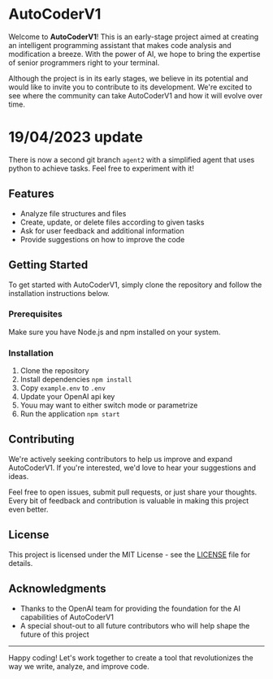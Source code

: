 # AutoCoderV1

Welcome to **AutoCoderV1**! This is an early-stage project aimed at creating an intelligent programming assistant that makes code analysis and modification a breeze. With the power of AI, we hope to bring the expertise of senior programmers right to your terminal.

Although the project is in its early stages, we believe in its potential and would like to invite you to contribute to its development. We're excited to see where the community can take AutoCoderV1 and how it will evolve over time.

# 19/04/2023 update

There is now a second git branch `agent2` with a simplified agent that uses python to achieve tasks. Feel free to experiment with it!

## Features

- Analyze file structures and files
- Create, update, or delete files according to given tasks
- Ask for user feedback and additional information
- Provide suggestions on how to improve the code

## Getting Started

To get started with AutoCoderV1, simply clone the repository and follow the installation instructions below.

### Prerequisites

Make sure you have Node.js and npm installed on your system.

### Installation

1. Clone the repository
2. Install dependencies `npm install`
3. Copy `example.env` to `.env`
4. Update your OpenAI api key
5. Youu may want to either switch mode or parametrize
6. Run the application `npm start`

## Contributing

We're actively seeking contributors to help us improve and expand AutoCoderV1. If you're interested, we'd love to hear your suggestions and ideas.

Feel free to open issues, submit pull requests, or just share your thoughts. Every bit of feedback and contribution is valuable in making this project even better.

## License

This project is licensed under the MIT License - see the [LICENSE](LICENSE) file for details.

## Acknowledgments

- Thanks to the OpenAI team for providing the foundation for the AI capabilities of AutoCoderV1
- A special shout-out to all future contributors who will help shape the future of this project

---

Happy coding! Let's work together to create a tool that revolutionizes the way we write, analyze, and improve code.

